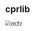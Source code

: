 # cprlib

[![verify](https://github.com/pizzacat83/cprlib/actions/workflows/verify.yml/badge.svg)](https://github.com/pizzacat83/cprlib/actions/workflows/verify.yml)
